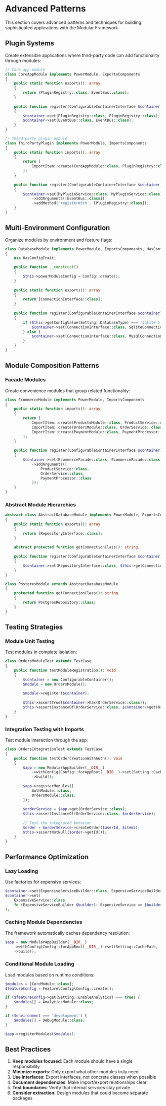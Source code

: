# Advanced Patterns

This section covers advanced patterns and techniques for building sophisticated applications with the Modular Framework.

## Plugin Systems

Create extensible applications where third-party code can add functionality through modules:

```php
// Core app module
class CoreAppModule implements PowerModule, ExportsComponents 
{
    public static function exports(): array
    {
        return [PluginRegistry::class, EventBus::class];
    }
    
    public function register(ConfigurableContainerInterface $container): void
    {
        $container->set(PluginRegistry::class, PluginRegistry::class);
        $container->set(EventBus::class, EventBus::class);
    }
}

// Third-party plugin module
class ThirdPartyPlugin implements PowerModule, ImportsComponents
{
    public static function imports(): array
    {
        return [
            ImportItem::create(CoreAppModule::class, PluginRegistry::class, EventBus::class),
        ];
    }
    
    public function register(ConfigurableContainerInterface $container): void
    {
        $container->set(MyPluginService::class, MyPluginService::class)
            ->addArguments([EventBus::class])
            ->addMethod('registerWith', [PluginRegistry::class]);
    }
}
```

## Multi-Environment Configuration

Organize modules by environment and feature flags:

```php
class DatabaseModule implements PowerModule, ExportsComponents, HasConfig
{
    use HasConfigTrait;

    public function __construct()
    {
        $this->powerModuleConfig = Config::create();
    }
    
    public static function exports(): array
    {
        return [ConnectionInterface::class];
    }
    
    public function register(ConfigurableContainerInterface $container): void
    {
        if ($this->getConfigValue(Setting::DatabaseType) === 'sqlite') {
            $container->set(ConnectionInterface::class, SqliteConnection::class);
        } else {
            $container->set(ConnectionInterface::class, MysqlConnection::class);
        }
    }
}
```

## Module Composition Patterns

### Facade Modules
Create convenience modules that group related functionality:

```php
class EcommerceModule implements PowerModule, ImportsComponents
{
    public static function imports(): array
    {
        return [
            ImportItem::create(ProductsModule::class, ProductService::class),
            ImportItem::create(OrdersModule::class, OrderService::class),
            ImportItem::create(PaymentModule::class, PaymentProcessor::class),
        ];
    }
    
    public function register(ConfigurableContainerInterface $container): void
    {
        $container->set(EcommerceFacade::class, EcommerceFacade::class)
            ->addArguments([
                ProductService::class,
                OrderService::class, 
                PaymentProcessor::class
            ]);
    }
}
```

### Abstract Module Hierarchies

```php
abstract class AbstractDatabaseModule implements PowerModule, ExportsComponents
{
    public static function exports(): array
    {
        return [RepositoryInterface::class];
    }
    
    abstract protected function getConnectionClass(): string;
    
    public function register(ConfigurableContainerInterface $container): void
    {
        $container->set(RepositoryInterface::class, $this->getConnectionClass());
    }
}

class PostgresModule extends AbstractDatabaseModule
{
    protected function getConnectionClass(): string
    {
        return PostgresRepository::class;
    }
}
```

## Testing Strategies

### Module Unit Testing
Test modules in complete isolation:

```php
class OrdersModuleTest extends TestCase
{
    public function testModuleRegistration(): void
    {
        $container = new ConfigurableContainer();
        $module = new OrdersModule();
        
        $module->register($container);
        
        $this->assertTrue($container->has(OrderService::class));
        $this->assertInstanceOf(OrderService::class, $container->get(OrderService::class));
    }
}
```

### Integration Testing with Imports
Test module interaction through the app:

```php
class OrdersIntegrationTest extends TestCase
{
    public function testOrderCreationWithAuth(): void
    {
        $app = new ModularAppBuilder(__DIR__)
            ->withConfig(Config::forAppRoot(__DIR__)->set(Setting::CachePath, sys_get_temp_dir()))
            ->build();
            
        $app->registerModules([
            AuthModule::class,
            OrdersModule::class,
        ]);
        
        $orderService = $app->get(OrderService::class);
        $this->assertInstanceOf(OrderService::class, $orderService);
        
        // Test the integrated behavior
        $order = $orderService->createOrder($userId, $items);
        $this->assertNotNull($order->getId());
    }
}
```

## Performance Optimization

### Lazy Loading
Use factories for expensive services:

```php
$container->set(ExpensiveServiceBuilder::class, ExpensiveServiceBuilder::class);
$container->set(
    ExpensiveService::class,
    fn (ExpensiveServiceBuilder $builder): ExpensiveService => $builder->withHeavyInitialization()->build(),
);
```

### Caching Module Dependencies
The framework automatically caches dependency resolution:

```php
$app = new ModularAppBuilder(__DIR__)
    ->withConfig(Config::forAppRoot(__DIR__)->set(Setting::CachePath, '/path/to/cache'))
    ->build();
```

### Conditional Module Loading
Load modules based on runtime conditions:

```php
$modules = [CoreModule::class];
$featureConfig = Feature\Config\Config::create();

if ($featureConfig->get(Setting::EnableAnalytics) === true) {
    $modules[] = AnalyticsModule::class;
}

if ($environment === 'development') {
    $modules[] = DebugModule::class;
}

$app->registerModules($modules);
```

## Best Practices

1. **Keep modules focused**: Each module should have a single responsibility
2. **Minimize exports**: Only export what other modules truly need
3. **Use interfaces**: Export interfaces, not concrete classes when possible
4. **Document dependencies**: Make import/export relationships clear
5. **Test boundaries**: Verify that internal services stay private
6. **Consider extraction**: Design modules that could become separate packages
